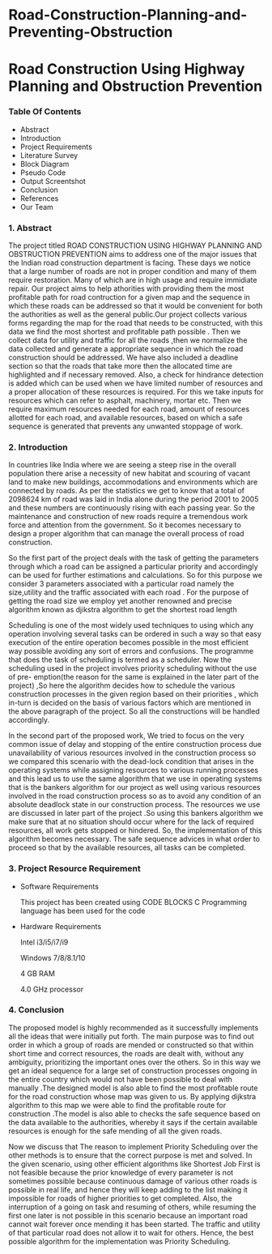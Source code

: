 # Road-Construction-Planning-and-Preventing-Obstruction


# Road Construction Using Highway Planning and Obstruction Prevention

### Table Of Contents

-  Abstract
-  Introduction
-  Project Requirements
-  Literature Survey
-  Block Diagram
-  Pseudo Code
-  Output Screentshot
-  Conclusion
-  References
-  Our Team


### 1. Abstract

The project titled ROAD CONSTRUCTION USING HIGHWAY PLANNING AND
OBSTRUCTION PREVENTION aims to address one of the major issues that the Indian
road construction department is facing. These days we notice that a large number of roads
are not in proper condition and many of them require restoration. Many of which are in
high usage and require immidiate repair. Our project aims to help athorities with
providing them the most profitable path for road contruction for a given map and the
sequence in which these roads can be addressed so that it would be convenient for both
the authorities as well as the general public.Our project collects various forms regarding
the map for the road that needs to be constructed, with this data we find the most shortest
and profitable path possible . Then we collect data for utility and traffic for all the roads
,then we normalize the data collected and generate a appropriate sequence in which the
road construction should be addressed. We have also included a deadline section so that
the roads that take more then the allocated time are highlighted and if necessary removed.
Also, a check for hindrance detection is added which can be used when we have limited
number of resources and a proper allocation of these resources is required. For this we
take inputs for resources which can refer to asphalt, machinery, mortar etc. Then we
require maximum resources needed for each road, amount of resources allotted for each
road, and available resources, based on which a safe sequence is generated that prevents
any unwanted stoppage of work.


### 2. Introduction

In countries like India where we are seeing a steep rise in the overall population there arise a
necessity of new habitat and scouring of vacant land to make new buildings, accommodations
and environments which are connected by roads. As per the statistics we get to know that a
total of 2098624 km of road was laid in India alone during the period 2001 to 2005 and these
numbers are continuously rising with each passing year. So the maintenance and construction
of new roads require a tremendous work force and attention from the government. So it
becomes necessary to design a proper algorithm that can manage the overall process of road
construction.

So the first part of the project deals with the task of getting the parameters through which a
road can be assigned a particular priority and accordingly can be used for further estimations
and calculations. So for this purpose we consider 3 parameters associated with a particular
road namely the size,utility and the traffic associated with each road . For the purpose of
getting the road size we employ yet another renowned and precise algorithm known as
djikstra algorithm to get the shortest road length

Scheduling is one of the most widely used techniques to using which any operation involving
several tasks can be ordered in such a way so that easy execution of the entire operation
becomes possible in the most efficient way possible avoiding any sort of errors and
confusions. The programme that does the task of scheduling is termed as a scheduler. Now
the scheduling used in the project involves priority scheduling without the use of pre-
emption(the reason for the same is explained in the later part of the project) ,So here the
algorithm decides how to schedule the various construction processes in the given region
based on their priorities , which in-turn is decided on the basis of various factors which are
mentioned in the above paragraph of the project. So all the constructions will be handled
accordingly.

In the second part of the proposed work, We tried to focus on the very common issue of delay
and stopping of the entire construction process due unavailability of various resources
involved in the construction process so we compared this scenario with the dead-lock
condition that arises in the operating systems while assigning resources to various running
processes and this lead us to use the same algorithm that we use in operating systems that is
the bankers algorithm for our project as well using various resources involved in the road
construction process so as to avoid any condition of an absolute deadlock state in our
construction process. The resources we use are discussed in later part of the project .So using
this bankers algorithm we make sure that at no situation should occur where for the lack of
required resources, all work gets stopped or hindered. So, the implementation of this
algorithm becomes necessary. The safe sequence advices in what order to proceed so that by
the available resources, all tasks can be completed.

### 3. Project Resource Requirement

- Software Requirements
  
    This project has been created using CODE BLOCKS
C Programming language has been used for the code

- Hardware Requirements

    Intel i3/i5/i7/i9

    Windows 7/8/8.1/10

    4 GB RAM

    4.0 GHz processor
  
### 4. Conclusion

The proposed model is highly recommended as it successfully implements all the ideas that
were initially put forth. The main purpose was to find out order in which a group of roads are
mended or constructed so that within short time and correct resources, the roads are dealt
with, without any ambiguity, prioritizing the important ones over the others. So in this way
we get an ideal sequence for a large set of construction processes ongoing in the entire
country which would not have been possible to deal with manually .The designed model is
also able to find the most profitable route for the road construction whose map was given to
us. By applying dijkstra algorithm to this map we were able to find the profitable route for
construction .The model is also able to checks the safe sequence based on the data available
to the authorities, whereby it says if the certain available resources is enough for the safe
mending of all the given roads.


Now we discuss that The reason to implement Priority Scheduling over the other methods is
to ensure that the correct purpose is met and solved. In the given scenario, using other
efficient algorithms like Shortest Job First is not feasible because the prior knowledge of
every parameter is not sometimes possible because continuous damage of various other roads
is possible in real life, and hence they will keep adding to the list making it impossible for
roads of higher priorities to get completed. Also, the interruption of a going on task and
resuming of others, while resuming the first one later is not possible in this scenario because
an important road cannot wait forever once mending it has been started. The traffic and utility
of that particular road does not allow it to wait for others. Hence, the best possible algorithm
for the implementation was Priority Scheduling.

